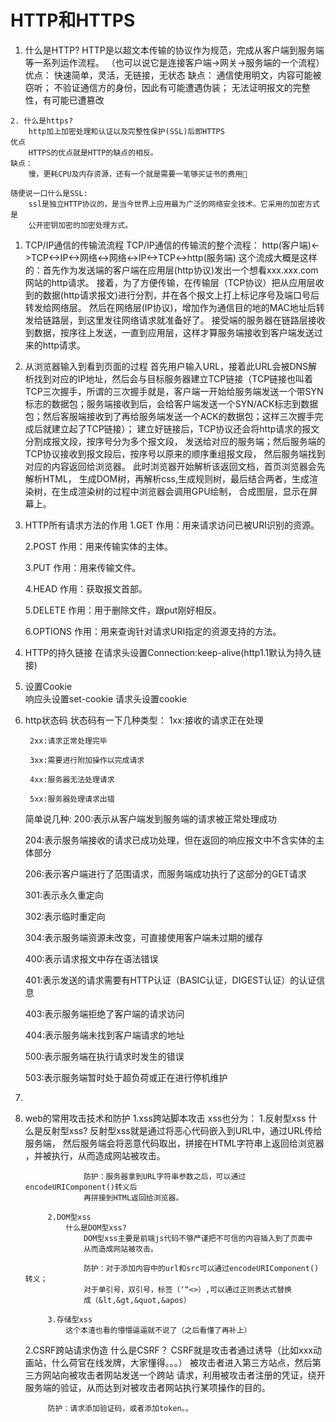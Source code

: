 # HTTP和HTTPS
   1. 什么是HTTP?
        HTTP是以超文本传输的协议作为规范，完成从客户端到服务端等一系列运作流程。
        （也可以说它是连接客户端->网关->服务端的一个流程）
    优点：
        快速简单，灵活，无链接，无状态
    缺点：
        通信使用明文，内容可能被窃听；
        不验证通信方的身份，因此有可能遭遇伪装；
        无法证明报文的完整性，有可能已遭篡改

    2. 什么是https?
        http加上加密处理和认证以及完整性保护(SSL)后即HTTPS
    优点
        HTTPS的优点就是HTTP的缺点的相反。
    缺点：
        慢，更耗CPU及内存资源，还有一个就是需要一笔够买证书的费用🤣
        
    随便说一口什么是SSL:
        ssl是独立HTTP协议的，是当今世界上应用最为广泛的网络安全技术。它采用的加密方式是
        公开密钥加密的加密处理方式。



1. TCP/IP通信的传输流流程
TCP/IP通信的传输流的整个流程：
http(客户端)<->TCP<->IP<->网络<->网络<->IP<->TCP<->http(服务端)
这个流成大概是这样的：首先作为发送端的客户端在应用层(http协议)发出一个想看xxx.xxx.com网站的http请求。
接着，为了方便传输，在传输层（TCP协议）把从应用层收到的数据(http请求报文)进行分割，并在各个报文上打上标记序号及端口号后转发给网络层。
然后在网络层(IP协议)，增加作为通信目的地的MAC地址后转发给链路层，到这里发往网络请求就准备好了。
接受端的服务器在链路层接收到数据，按序往上发送，一直到应用层，这样才算服务端接收到客户端发送过来的http请求。
2. 从浏览器输入到看到页面的过程
首先用户输入URL，接着此URL会被DNS解析找到对应的IP地址，然后会与目标服务器建立TCP链接（TCP链接也叫着TCP三次握手，所谓的三次握手就是，客户端一开始给服务端发送一个带SYN标志的数据包；服务端接收到后，会给客户端发送一个SYN/ACK标志到数据包；然后客服端接收到了再给服务端发送一个ACK的数据包；这样三次握手完成后就建立起了TCP链接）；
建立好链接后，TCP协议还会将http请求的报文分割成报文段，按序号分为多个报文段，
发送给对应的服务端；然后服务端的TCP协议接收到报文段后，按序号以原来的顺序重组报文段，
然后服务端找到对应的内容返回给浏览器。
此时浏览器开始解析该返回文档，首页浏览器会先解析HTML，
生成DOM树，再解析css,生成规则树，最后结合两者，生成渲染树，在生成渲染树的过程中浏览器会调用GPU绘制，
合成图层，显示在屏幕上。
3. HTTP所有请求方法的作用
    1.GET
    作用：用来请求访问已被URI识别的资源。

    2.POST
    作用：用来传输实体的主体。

    3.PUT
    作用：用来传输文件。

    4.HEAD
    作用：获取报文首部。

    5.DELETE
    作用：用于删除文件，跟put刚好相反。

    6.OPTIONS
    作用：用来查询针对请求URI指定的资源支持的方法。
4. HTTP的持久链接
    在请求头设置Connection:keep-alive(http1.1默认为持久链接)
5. 设置Cookie    
    响应头设置set-cookie   请求头设置cookie

6. http状态码
    状态码有一下几种类型：
        1xx:接收的请求正在处理
        
        2xx:请求正常处理完毕
        
        3xx:需要进行附加操作以完成请求
        
        4xx:服务器无法处理请求
        
        5xx:服务器处理请求出错
    简单说几种:
    200:表示从客户端发到服务端的请求被正常处理成功

    204:表示服务端接收的请求已成功处理，但在返回的响应报文中不含实体的主体部分

    206:表示客户端进行了范围请求，而服务端成功执行了这部分的GET请求

    301:表示永久重定向

    302:表示临时重定向

    304:表示服务端资源未改变，可直接使用客户端未过期的缓存

    400:表示请求报文中存在语法错误

    401:表示发送的请求需要有HTTP认证（BASIC认证，DIGEST认证）的认证信息

    403:表示服务端拒绝了客户端的请求访问

    404:表示服务端未找到客户端请求的地址

    500:表示服务端在执行请求时发生的错误

    503:表示服务端暂时处于超负荷或正在进行停机维护
7. 

8. web的常用攻击技术和防护
    1.xss跨站脚本攻击
    xss也分为：
            1.反射型xss
                什么是反射型xss?
                    反射型xss就是通过将恶心代码嵌入到URL中，通过URL传给服务端，
                    然后服务端会将恶意代码取出，拼接在HTML字符串上返回给浏览器
                    ，并被执行，从而造成网站被攻击。
                   
                    防护：服务器拿到URL字符串参数之后，可以通过encodeURIComponent()转义后
                    再拼接到HTML返回给浏览器。
                    
            2.DOM型xss
                什么是DOM型xss?
                    DOM型xss主要是前端js代码不够严谨把不可信的内容插入到了页面中
                    从而造成网站被攻击。
                    
                    防护：对于添加内容中的url和src可以通过encodeURIComponent()转义；
                    对于单引号，双引号，标签（‘“<>）,可以通过正则表达式替换
                    成（&lt,&gt,&quot,&apos）
                    
            3.存储型xss
                这个本渣也看的懵懵逼逼就不说了（之后看懂了再补上）
                    
    2.CSRF跨站请求伪造 
        什么是CSRF？
            CSRF就是攻击者通过诱导（比如xxx动画站，什么荷官在线发牌，大家懂得。。。）
            被攻击者进入第三方站点，然后第三方网站向被攻击者网站发送一个跨站
            请求，利用被攻击者注册的凭证，绕开服务端的验证，从而达到对被攻击者网站执行某项操作的目的。
            
            防护：请求添加验证码，或者添加token。。
